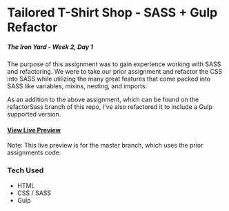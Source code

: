 # Tailored T-Shirt Shop - SASS + Gulp Refactor
##### The Iron Yard - Week 2, Day 1

The purpose of this assignment was to gain experience working with SASS and refactoring. We were to take our prior assignment and refactor the CSS into SASS while utilizing the many great features that come packed into SASS like variables, mixins, nesting, and imports.

As an addition to the above assignment, which can be found on the refactorSass branch of this repo, I've also refactored it to include a Gulp supported version.

#### [View Live Preview](https://tomgobich.github.io/tiy_week1_day4_tshirt_shop/)
Note: This live preview is for the master branch, which uses the prior assignments code.

### Tech Used

* HTML
* CSS / SASS
* Gulp


